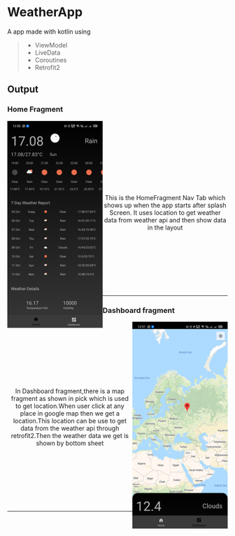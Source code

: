 # WeatherApp
A app made with kotlin using 
>- ViewModel
>- LiveData
>- Coroutines
>- Retrofit2

## Output


### Home Fragment

<img align="left" src="https://raw.githubusercontent.com/Mohit0233/WeatherApp/master/Output/Home.jpg" width="218px">

<div align="center">
<br>
          <br>
          <br>
          <br>
          <br>
          <br>
          <br>
          <br>
          <br>
    <p align="center">
        This is the HomeFragment Nav Tab which shows up when the app starts after splash<br>
         Screen. It uses location to get weather data from weather api and then show data<br>
          in the layout<br>      
    </p>
    <br>
    <br>
    <br>
    <br>
    <br>
    <br>
    <br>
</div>

---

### Dashboard fragment

<img align="right" src="https://raw.githubusercontent.com/Mohit0233/WeatherApp/master/Output/Dashboard.jpg" width="218px">

<div align="center">
<br>
    <br>
    <br>
    <br>
    <br>
    <br>
    <br>
    <br>
    <p align="center">
        In Dashboard fragment,there is a map fragment as shown in pick which is used<br>
        to get location.When user click at any place in google map then we get a <br>
        location.This location can be use to get data from the weather api through<br>
         retrofit2.Then the weather data we get is shown by bottom sheet<br>
    </p>
    <br>
    <br>
    <br>
    <br>
    <br>
    <br>
    <br>
</div>

---
